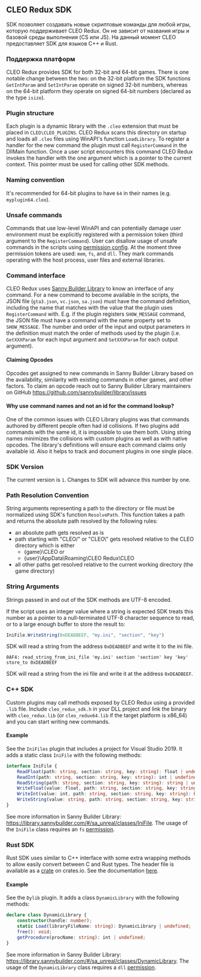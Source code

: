 ## CLEO Redux SDK

SDK позволяет создавать новые скриптовые команды для любой игры, которую поддерживает CLEO Redux. Он не зависит от названия игры и базовой среды выполнения (CS или JS). На данный момент CLEO предоставляет SDK для языков C++ и Rust.

### Поддержка платформ

CLEO Redux provides SDK for both 32-bit and 64-bit games. There is one notable change between the two: on the 32-bit platform the SDK functions `GetIntParam` and `SetIntParam` operate on signed 32-bit numbers, whereas on the 64-bit platform they operate on signed 64-bit numbers (declared as the type `isize`).

### Plugin structure

Each plugin is a dynamic library with the `.cleo` extension that must be placed in `CLEO\CLEO_PLUGINS`. CLEO Redux scans this directory on startup and loads all `.cleo` files using WinAPI's function `LoadLibrary`. To register a handler for the new command the plugin must call `RegisterCommand` in the DllMain function. Once a user script encounters this command CLEO Redux invokes the handler with the one argument which is a pointer to the current context. This pointer must be used for calling other SDK methods.

### Naming convention

It's recommended for 64-bit plugins to have `64` in their names (e.g. `myplugin64.cleo`).

### Unsafe commands

Commands that use low-level WinAPI and can potentially damage user environment must be explicitly registered with a permission token (third argument to the `RegisterCommand`). User can disallow usage of unsafe commands in the scripts using [permission config](https://github.com/cleolibrary/CLEO-Redux#permissions). At the moment three permission tokens are used: `mem`, `fs`, and `dll`. They mark commands operating with the host process, user files and external libraries.

### Command interface

CLEO Redux uses [Sanny Builder Library](https://library.sannybuilder.com) to know an interface of any command. For a new command to become available in the scripts, the JSON file (`gta3.json`, `vc.json`, `sa.json`) must have the command definition, including the name that matches with the value that the plugin uses `RegisterCommand` with. E.g. if the plugin registers `SHOW_MESSAGE` command, the JSON file must have a command with the name property set to `SHOW_MESSAGE`. The number and order of the input and output parameters in the definition must match the order of methods used by the plugin (i.e. `GetXXXParam` for each input argument and `SetXXXParam` for each output argument).

#### Claiming Opcodes

Opcodes get assigned to new commands in Sanny Builder Library based on the availability, similarity with existing commands in other games, and other factors. To claim an opcode reach out to Sanny Builder Library maintainers on GitHub https://github.com/sannybuilder/library/issues

#### Why use command names and not an id for the command lookup?

One of the common issues with CLEO Library plugins was that commands authored by different people often had id collisions. If two plugins add commands with the same id, it is impossible to use them both. Using string names minimizes the collisions with custom plugins as well as with native opcodes. The library's definitions will ensure each command claims only available id. Also it helps to track and document plugins in one single place.

### SDK Version

The current version is `1`. Changes to SDK will advance this number by one.

### Path Resolution Convention

String arguments representing a path to the directory or file must be normalized using SDK's function `ResolvePath`. This function takes a path and returns the absolute path resolved by the following rules:

- an absolute path gets resolved as is
- path starting with "CLEO/" or "CLEO\\" gets resolved relative to the CLEO directory which is either
  - {game}\CLEO or
  - {user}\AppData\Roaming\CLEO Redux\CLEO
- all other paths get resolved relative to the current working directory (the game directory)


### String Arguments

Strings passed in and out of the SDK methods are UTF-8 encoded. 

If the script uses an integer value where a string is expected SDK treats this number as a pointer to a null-terminated UTF-8 character sequence to read, or to a large enough buffer to store the result to:

```js
IniFile.WriteString(0xDEADBEEF, "my.ini", "section", "key")
```

SDK will read a string from the address `0xDEADBEEF` and write it to the ini file.

```
0AF4: read_string_from_ini_file 'my.ini' section 'section' key 'key' store_to 0xDEADBEEF
```

SDK will read a string from the ini file and write it at the address `0xDEADBEEF`.

### C++ SDK

Custom plugins may call methods exposed by CLEO Redux using a provided `.lib` file. Include `cleo_redux_sdk.h` in your DLL project and link the binary with `cleo_redux.lib` (or `cleo_redux64.lib` if the target platform is x86_64) and you can start writing new commands.

#### Example

See the `IniFiles` plugin that includes a project for Visual Studio 2019. It adds a static class `IniFile` with the following methods:

```ts
interface IniFile {
    ReadFloat(path: string, section: string, key: string): float | undefined;
    ReadInt(path: string, section: string, key: string): int | undefined;
    ReadString(path: string, section: string, key: string): string | undefined;
    WriteFloat(value: float, path: string, section: string, key: string): boolean;
    WriteInt(value: int, path: string, section: string, key: string): boolean;
    WriteString(value: string, path: string, section: string, key: string): boolean;
}
```

See more information in Sanny Builder Library: https://library.sannybuilder.com/#/sa_unreal/classes/IniFile. The usage of the `IniFile` class requires an `fs` [permission](README.md#permissions).

### Rust SDK

Rust SDK uses similar to C++ interface with some extra wrapping methods to allow easily convert between C and Rust types. The header file is available as a [crate](https://crates.io/crates/cleo_redux_sdk) on crates.io. See the documentation [here](https://docs.rs/cleo_redux_sdk/latest/).

#### Example

See the `Dylib` plugin. It adds a class `DynamicLibrary` with the following methods:

```ts
declare class DynamicLibrary {
    constructor(handle: number);
    static Load(libraryFileName: string): DynamicLibrary | undefined;
    free(): void;
    getProcedure(procName: string): int | undefined;
}
```

See more information in Sanny Builder Library: https://library.sannybuilder.com/#/sa_unreal/classes/DynamicLibrary. The usage of the `DynamicLibrary` class requires a `dll` [permission](README.md#permissions).

